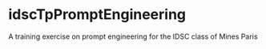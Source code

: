 # idscTpPromptEngineering
A training exercise on prompt engineering for the IDSC class of Mines Paris
